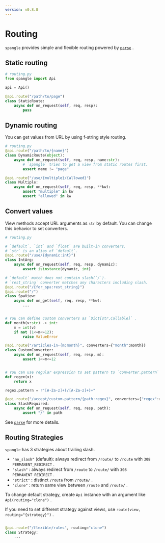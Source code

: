```yaml
---
version: v0.8.0
---
```


# Routing

`spangle` provides simple and flexible routing powered by [`parse`](https://github.com/r1chardj0n3s/parse) .

## Static routing

```python
# routing.py
from spangle import Api

api = Api()

@api.route("/path/to/page")
class StaticRoute:
    async def on_request(self, req, resp):
        pass
```

## Dynamic routing

You can get values from URL by using f-string style routing.

```python
# routing.py
@api.route("/path/to/{name}")
class DynamicRoute(object):
    async def on_request(self, req, resp, name:str):
        # `spangle` tries to get a view from static routes first.
        assert name != "page"

@api.route("/use/{multiple}/{allowed}")
class Multiple:
    async def on_request(self, req, resp, **kw):
        assert "multiple" in kw
        assert "allowed" in kw

```

## Convert values

View methods accept URL arguments as `str` by default. You can change this behavior to set converters.

```python
# routing.py

# `default`, `int` and `float` are built-in converters.
# `str` is an alias of `default`.
@api.route("/use/{dynamic:int}")
class IntArg:
    async def on_request(self, req, resp, dynamic):
        assert isinstance(dynamic, int)

# `default` match does not contain slash(`/`).
# `rest_string` converter matches any characters including slash.
@api.route("/{for_spa:rest_string}")
@api.route("/")
class SpaView:
    async def on_get(self, req, resp, **kw):
        ...


# You can define custom converters as `Dict[str,Callable]` .
def month(v:str) -> int:
    m = int(v)
    if not (1<=m<=12):
        raise ValueError

@api.route("/articles-in-{m:month}", converters={"month":month})
class CustomConverter:
    async def on_request(self, req, resp, m):
        assert 1<=m<=12


# You can use regular expression to set pattern to `converter.pattern` .
def regex(x):
    return x

regex.pattern = r"[A-Za-z]+(/[A-Za-z]+)+"

@api.route("/accept/custom-pattern/{path:regex}", converters={"regex":regex})
class SlashRequired:
    async def on_request(self, req, resp, path):
        assert "/" in path

```

See [`parse`](https://github.com/r1chardj0n3s/parse) for more details.

## Routing Strategies

`spangle` has 3 strategies about trailing slash.

- `"no_slash"` (default): always redirect from `/route/` to `/route` with `308 PERMANENT_REDIRECT` .
- `"slash"` : always redirect from `/route` to `/route/` with `308 PERMANENT_REDIRECT` .
- `"strict"` : distinct `/route` from `/route/` .
- `"clone"` : return same view between `/route` and `/route/` .

To change default strategy, create `Api` instance with an argument like `Api(routing="clone")` .

If you need to set different strategy against views, use `route(view, routing="{strategy}")` .

```python

@api.route("/flexible/rules", routing="clone")
class Strategy:
    ...

```
